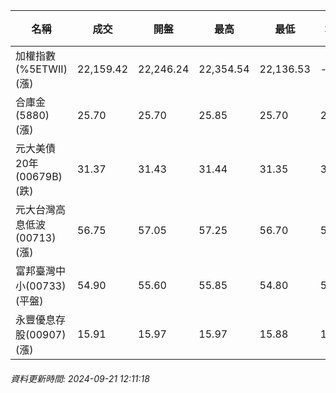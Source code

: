 | 名稱 | 成交 | 開盤 | 最高 | 最低 | 均價 | 成交金額(億) | 昨收 | 漲跌幅 | 漲跌 | 總量 | 昨量 | 振幅 |
| -------- | -------- | -------- | -------- |-------- | -------- | -------- |-------- |-------- |-------- | -------- | -------- |-------- |
|加權指數(%5ETWII) (漲)|22,159.42|22,246.24|22,354.54|22,136.53|-|4,626.54|22,042.69|0.53%|116.73|9,617,613|0|0.99%|
|合庫金(5880) (漲)|25.70|25.70|25.85|25.70|25.74|3.61|25.65|0.19%|0.05|14,036|8,811|0.58%|
|元大美債20年(00679B) (跌)|31.37|31.43|31.44|31.35|31.38|30.33|31.49|0.38%|0.12|96,665|127,981|0.29%|
|元大台灣高息低波(00713) (漲)|56.75|57.05|57.25|56.70|56.96|6.87|56.65|0.18%|0.10|12,067|14,068|0.97%|
|富邦臺灣中小(00733) (平盤)|54.90|55.60|55.85|54.80|55.24|1.03|54.90|0.00%|0.00|1,862|1,182|1.91%|
|永豐優息存股(00907) (漲)|15.91|15.97|15.97|15.88|15.93|0.618|15.84|0.44%|0.07|3,881|1,829|0.57%|
###### 資料更新時間: 2024-09-21 12:11:18